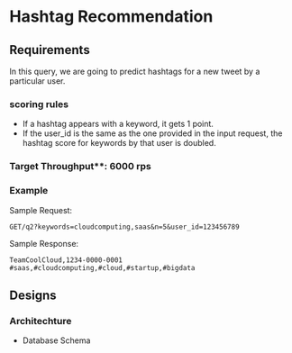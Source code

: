 # Hashtag Recommendation
## Requirements
In this query, we are going to predict hashtags for a new tweet by a particular user.
### scoring rules
* If a hashtag appears with a keyword, it gets 1 point. 
* If the user_id is the same as the one provided in the input request, the hashtag score for keywords by that user is doubled.
### Target Throughput**: 6000 rps
### Example
Sample Request:
```
GET/q2?keywords=cloudcomputing,saas&n=5&user_id=123456789
```
Sample Response:
```
TeamCoolCloud,1234-0000-0001
#saas,#cloudcomputing,#cloud,#startup,#bigdata
```
## Designs

### Architechture
* Database Schema
